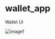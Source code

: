 # wallet_app

Wallet UI

![image1](https://github.com/Ikhtiar76/wallet_app/assets/111075393/9aec8677-89c2-4616-9107-303f72e59094)
